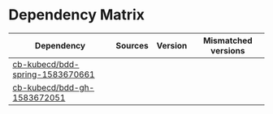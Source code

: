 # Dependency Matrix

Dependency | Sources | Version | Mismatched versions
---------- | ------- | ------- | -------------------
[cb-kubecd/bdd-spring-1583670661](https://github.com/cb-kubecd/bdd-spring-1583670661.git) |  | []() | 
[cb-kubecd/bdd-gh-1583672051](https://github.com/cb-kubecd/bdd-gh-1583672051.git) |  | []() | 

